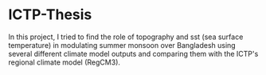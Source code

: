 # ICTP-Thesis
In this project, I tried to find the role of topography and sst (sea surface temperature) in modulating summer monsoon over Bangladesh using several different climate model outputs and comparing them with the ICTP's regional climate model (RegCM3).
